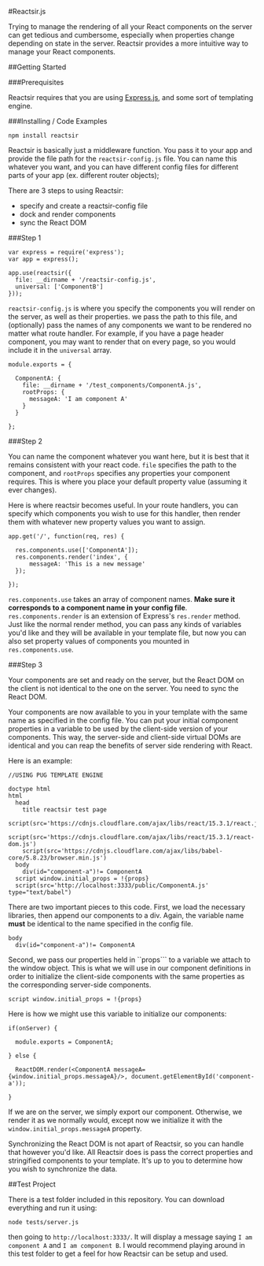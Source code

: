 #Reactsir.js

Trying to manage the rendering of all your React components on the server can get tedious and cumbersome, especially when properties change depending on state in the server. Reactsir provides a more intuitive way to manage your React components.

##Getting Started

###Prerequisites

Reactsir requires that you are using [Express.js](https://expressjs.com), and some sort of templating engine.

###Installing / Code Examples

```
npm install reactsir
```

Reactsir is basically just a middleware function. You pass it to your app and provide the file path for the ```reactsir-config.js``` file. You can name this whatever you want, and you can have different config files for different parts of your app (ex. different router objects);

There are 3 steps to using Reactsir:

* specify and create a reactsir-config file
* dock and render components
* sync the React DOM

###Step 1

```
var express = require('express');
var app = express();

app.use(reactsir({
  file: __dirname + '/reactsir-config.js',
  universal: ['ComponentB']
}));

```

```reactsir-config.js``` is where you specify the components you will render on the server, as well as their properties. we pass the path to this file, and (optionally) pass the names of any components we want to be rendered no matter what route handler. For example, if you have a page header component, you may want to render that on every page, so you would include it in the ```universal``` array.

```
module.exports = {

  ComponentA: {
    file: __dirname + '/test_components/ComponentA.js',
    rootProps: {
      messageA: 'I am component A'
    }
  }

};

```

###Step 2

You can name the component whatever you want here, but it is best that it remains consistent with your react code. ```file``` specifies the path to the component, and ```rootProps``` specifies any properties your component requires. This is where you place your default property value (assuming it ever changes).

Here is where reactsir becomes useful. In your route handlers, you can specify which components you wish to use for this handler, then render them with whatever new property values you want to assign.

```
app.get('/', function(req, res) {

  res.components.use(['ComponentA']);
  res.components.render('index', {
      messageA: 'This is a new message'
  });

});

```

```res.components.use``` takes an array of component names. **Make sure it corresponds to a component name in your config file**. ```res.components.render``` is an extension of Express's ```res.render``` method. Just like the normal render method, you can pass any kinds of variables you'd like and they will be available in your template file, but now you can also set property values of components you mounted in ```res.components.use```.

###Step 3

Your components are set and ready on the server, but the React DOM on the client is not identical to the one on the server. You need to sync the React DOM.

Your components are now available to you in your template with the same name as specified in the config file. You can put your initial component properties in a variable to be used by the client-side version of your components. This way, the server-side and client-side virtual DOMs are identical and you can reap the benefits of server side rendering with React.

Here is an example:

```
//USING PUG TEMPLATE ENGINE

doctype html
html
  head
    title reactsir test page
    script(src='https://cdnjs.cloudflare.com/ajax/libs/react/15.3.1/react.js')
    script(src='https://cdnjs.cloudflare.com/ajax/libs/react/15.3.1/react-dom.js')
    script(src='https://cdnjs.cloudflare.com/ajax/libs/babel-core/5.8.23/browser.min.js')
  body
    div(id="component-a")!= ComponentA
  script window.initial_props = !{props}
  script(src='http://localhost:3333/public/ComponentA.js' type="text/babel")

```

There are two important pieces to this code. First, we load the necessary libraries, then append our components to a div. Again, the variable name **must** be identical to the name specified in the config file.

```
body
  div(id="component-a")!= ComponentA

```

Second, we pass our properties held in ``props``` to a variable we attach to the window object. This is what we will use in our component definitions in order to initialize the client-side components with the same properties as the corresponding server-side components.

```
script window.initial_props = !{props}

```

Here is how we might use this variable to initialize our components:

```
if(onServer) {

  module.exports = ComponentA;

} else {

  ReactDOM.render(<ComponentA messageA= {window.initial_props.messageA}/>, document.getElementById('component-a'));

}
```

If we are on the server, we simply export our component. Otherwise, we render it as we normally would, except now we initialize it with the ```window.initial_props.messageA``` property.

Synchronizing the React DOM is not apart of Reactsir, so you can handle that however you'd like. All Reactsir does is pass the correct properties and stringified components to your template. It's up to you to determine how you wish to synchronize the data.

##Test Project

There is a test folder included in this repository. You can download everything and run it using:

```
node tests/server.js
```

then going to ```http://localhost:3333/```. It will display a message saying ```I am component A``` and ```I am component B```. I would recommend playing around in this test folder to get a feel for how Reactsir can be setup and used.
